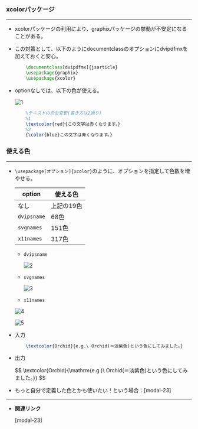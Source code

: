 <!--12-->
<!--文字色指定(xcolorパッケージ)-->

### xcolorパッケージ

---

- xcolorパッケージの利用により、graphixパッケージの挙動が不安定になることがある。
- この対策として、以下のようにdocumentclassのオプションにdvipdfmxを加えておくと安心。
    
    ```latex
        \documentclass[dvipdfmx]{jsarticle}
        \usepackage{graphix}
        \usepackage{xcolor}
    ```
    
- optionなしでは、以下の色が使える。
    
    ![1](./CheatSheet/xcolor-text-color/1.png)
    
    ```latex
        %テキストの色を変更(書き方は2通り)
        %1
        \textcolor{red}{この文字は赤くなります。}
        %2
        {\color{blue}この文字は青くなります。}
    ```
    

### 使える色

---

- `\usepackage[オプション]{xcolor}`のように、オプションを指定して色数を増やせる。
    
    
    | **option** | **使える色** |
    | --- | --- |
    | なし | 上記の19色 |
    | `dvipsname` | 68色 |
    | `svgnames` | 151色 |
    | `x11names` | 317色 |
    - `dvipsname`
        
        ![2](./CheatSheet/xcolor-text-color/2.png)
        
    - `svgnames`
        
        ![3](./CheatSheet/xcolor-text-color/3.png)
        
    - `x11names`
    
    ![4](./CheatSheet/xcolor-text-color/4.png)
    
    ![5](./CheatSheet/xcolor-text-color/5.png)
    
- 入力
    ```latex
        \textcolor{Orchid}{e.g.\ Orchid(＝淡紫色)という色にしてみました。}
    ```
- 出力
    <div>
    $$
    \textcolor{Orchid}{\mathrm{e.g.)\ Orchid(＝淡紫色)という色にしてみました。}}
    $$
    </div>

- もっと自分で定義した色とかも使いたい！という場合：[modal-23]<!--(マクロ)色を定義して使う-->


---

- **関連リンク**
    
    <div class="related-link-wrapper">
      [modal-23]<!--(マクロ)色を定義して使う-->
    </div>